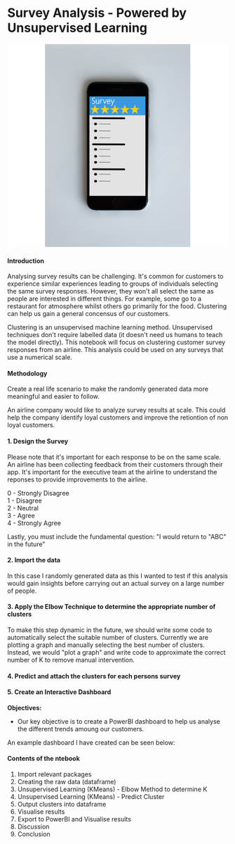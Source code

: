 # Survey Analysis - Powered by Unsupervised Learning


![Test](https://github.com/VirajVaitha123/Survey-Analysis---Powered-by-Unsupervised-Learning/blob/master/Images/Phone.png)


#### Introduction

Analysing survey results can be challenging. It's common for customers to experience similar experiences leading to groups of individuals selecting the same survey responses. However, they won't all select the same as people are interested in different things. For example, some go to a restaurant for atmosphere whilst others go primarily for the food. Clustering can help us gain a general concensus of our customers.

Clustering is an unsupervised machine learning method. Unsupervised techniques don't require labelled data (it doesn't need us humans to teach the model directly). This notebook will focus on clustering customer survey responses from an airline. This analysis could be used on any surveys that use a numerical scale.

#### Methodology

Create a real life scenario to make the randomly generated data more meaningful and easier to follow.

An airline company would like to analyze survey results at scale. This could help the company identify loyal customers and improve the retiontion of non loyal customers.

#### 1. Design the Survey

Please note that it's important for each response to be on the same scale. An airline has been collecting feedback from their customers through their app. It's important for the executive team at the airline to understand the reponses to provide improvements to the airline.


0 - Strongly Disagree <br>
1 - Disagree <br>
2 - Neutral <br>
3 - Agree <br>
4 - Strongly Agree 

Lastly, you must include the fundamental question:
"I would return to "ABC" in the future"

#### 2. Import the data 
In this case I randomly generated data as this I wanted to test if this analysis would gain insights before carrying out an actual survey on a large number of people.

#### 3. Apply the Elbow Technique to determine the appropriate number of clusters 
To make this step dynamic in the future, we should write some code to automatically select the suitable number of clusters.
Currently we are plotting a graph and manually selecting the best number of clusters.
Instead, we would "plot a graph" and write code to approximate the correct number of K to remove manual intervention.

#### 4. Predict and attach the clusters for each persons survey

#### 5. Create an Interactive Dashboard

<b> Objectives: </b>
- Our key objective is to create a PowerBI dashboard to help us analyse the different trends amoung our customers.

An example dashboard I have created can be seen below:




#### Contents of the ntebook
1. Import relevant packages
2. Creating the raw data (dataframe)
3. Unsupervised Learning (KMeans) - Elbow Method to determine K
4. Unsupervised Learning (KMeans) - Predict Cluster
7. Output clusters into dataframe 
8. Visualise results
9. Export to PowerBI and Visualise results
11. Discussion
12. Conclusion
